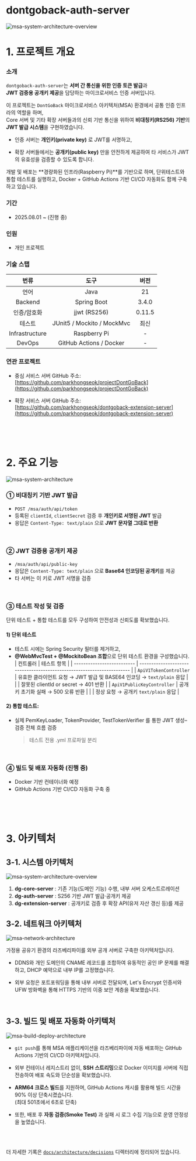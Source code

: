 # dontgoback-auth-server

![msa-system-architecture-overview](/docs/architecture/src/msa-system-architecture-overview.png)

# 1. 프로젝트 개요

### 소개

`dontgoback-auth-server`는 **서버 간 통신을 위한 인증 토큰 발급**과  
**JWT 검증용 공개키 제공**을 담당하는 마이크로서비스 인증 서버입니다.

이 프로젝트는 `DontGoBack` 마이크로서비스 아키텍처(MSA) 환경에서 공통 인증 인프라의 역할을 하며,  
Core 서버 및 기타 확장 서버들과의 신뢰 기반 통신을 위하여 **비대칭키(RS256) 기반**의 **JWT 발급 시스템**을 구현하였습니다.

- 인증 서버는 **개인키(private key)** 로 JWT를 서명하고,

- 확장 서버들에서는 **공개키(public key)** 만을 안전하게 제공하여 타 서비스가 JWT의 유효성을 검증할 수 있도록 합니다.

개발 및 배포는 **경량화된 인프라(Raspberry Pi)**를 기반으로 하며,
단위테스트와 통합 테스트를 실행하고,
Docker + GitHub Actions 기반 CI/CD 자동화도 함께 구축하고 있습니다.

### 기간

- 2025.08.01 \~ (진행 중)

### 인원

- 개인 프로젝트

### 기술 스탭

|      번류      |            도구            |  버전  |
| :------------: | :------------------------: | :----: |
|      언어      |            Java            |   21   |
|    Backend     |        Spring Boot         | 3.4.0  |
|  인증/암호화   |        jjwt (RS256)        | 0.11.5 |
|     테스트     | JUnit5 / Mockito / MockMvc |  최신  |
| Infrastructure |        Raspberry Pi        |   -    |
|     DevOps     |  GitHub Actions / Docker   |   -    |

### 연관 프로젝트

- 중심 서비스 서버 GitHub 주소:
  [https://github.com/parkhongseok/projectDontGoBack](https://github.com/parkhongseok/projectDontGoBack)

- 확장 서비스 서버 GitHub 주소:
  [https://github.com/parkhongseok/dontgoback-extension-server](https://github.com/parkhongseok/dontgoback-extension-server)

<br/><br/><br/>

# 2. 주요 기능

![msa-system-architecture](/docs/architecture/src/msa-system-architecture.png)

### ① 비대칭키 기반 JWT 발급

- `POST /msa/auth/api/token`
- 등록된 `clientId`, `clientSecret` 검증 후 **개인키로 서명된 JWT** 발급
- 응답은 `Content-Type: text/plain` 으로 **JWT 문자열 그대로 반환**

<br/>

### ② JWT 검증용 공개키 제공

- `/msa/auth/api/public-key`
- 응답은 `Content-Type: text/plain` 으로 **Base64 인코딩된 공개키**를 제공
- 타 서버는 이 키로 JWT 서명을 검증

<br/>

### ③ 테스트 작성 및 검증

단위 테스트 + 통합 테스트를 모두 구성하여 안전성과 신뢰도를 확보했습니다.

#### 1) 단위 테스트

- 테스트 시에는 Spring Security 필터를 제거하고,
- **@WebMvcTest + @MockitoBean 조합**으로 단위 테스트 환경을 구성했습니다.
  | 컨트롤러 | 테스트 항목 |
  | -------------------------- | ---------------------------------------------------------------------- |
  | `ApiV1TokenController` | 유효한 클라이언트 요청 → JWT 발급 및 BASE64 인코딩 → `text/plain` 응답 |
  | | 잘못된 clientId or secret → 401 반환 |
  | `ApiV1PublicKeyController` | 공개키 초기화 실패 → 500 오류 반환 |
  | | 정상 요청 → 공개키 `text/plain` 응답 |

#### 2) 통합 테스트:

- 실제 PemKeyLoader, TokenProvider, TestTokenVerifier 를 통한 JWT 생성–검증 전체 흐름 검증

  > 테스트 전용 .yml 프로파일 분리

<br/>

### ④ 빌드 및 배포 자동화 (진행 중)

- Docker 기반 컨테이너화 예정
- GitHub Actions 기반 CI/CD 자동화 구축 중

<br/><br/><br/>

# 3. 아키텍처

## 3-1. 시스템 아키텍처

![msa-system-architecture-overview](./docs/architecture/src/msa-system-architecture-overview.png)

1. **dg-core-server** : 기존 기능(도메인 기능) 수행, 내부 서버 오케스트르레이션
2. **dg-auth-server** : S256 기반 JWT 발급·공개키 제공
3. **dg-extension-server** : 공개키로 검증 후 확장 API(유저 자산 갱신 등)를 제공

## 3-2. 네트워크 아키텍처

![msa-network-architecture](./docs/architecture/src/05-라즈베리파이-인프라-구축과-트러블슈팅.png)

가정용 공유기 환경의 라즈베리파이를 외부 공개 서버로 구축한 아키텍처입니다.

- DDNS와 개인 도메인의 CNAME 레코드를 조합하여 유동적인 공인 IP 문제를 해결하고, DHCP 예약으로 내부 IP를 고정했습니다.

- 외부 요청은 포트포워딩을 통해 내부 서버로 전달되며, Let's Encrypt 인증서와 UFW 방화벽을 통해 HTTPS 기반의 이중 보안 계층을 확보했습니다.

<br/>

## 3-3. 빌드 및 배포 자동화 아키텍처

![msa-build-deploy-architecture](./docs/architecture/src/06-라즈베리파이-MSA-서버-빌드-및-배포-자동화.png)

- `git push`를 통해 MSA 애플리케이션을 라즈베리파이에 자동 배포하는 GitHub Actions 기반의 CI/CD 아키텍처입니다.

- 외부 컨테이너 레지스트리 없이, **SSH 스트리밍**으로 Docker 이미지를 서버에 직접 전송하여 배포 속도와 단순성을 확보했습니다.

- **ARM64 크로스 빌드**를 지원하며, GitHub Actions 캐시를 활용해 빌드 시간을 90% 이상 단축시켰습니다.  
  (최대 501초에서 6초로 단축)

- 또한, 배포 후 **자동 검증(Smoke Test)** 과 실패 시 로그 수집 기능으로 운영 안정성을 높였습니다.

<br/>
<br/>

더 자세한 기록은 [`docs/architecture/decisions`](./docs/architecture/decisions) 디렉터리에 정리되어 있습니다.

<br/>
<br/>
